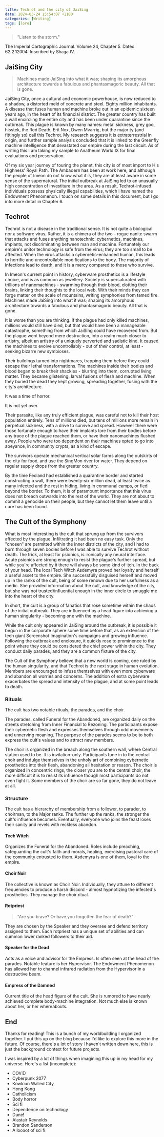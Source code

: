 ```yaml
---
title: Techrot and the city of JaiSing
date: 2024-03-24 15:54:07 +1100
categories: [Writing]
tags: [lore]
---
```

<link rel="stylesheet" href="{{ site.baseurl }}/assets/css/adds.css">

> "Listen to the storm."

The Imperial Cartographic Journal. Volume 24, Chapter 5. Dated 62.2.12004. Inscribed by Shaga IV.

## JaiSing City

> Machines made JaiSing into what it was; shaping its amorphous architecture towards a fabulous and phantasmagoric beauty. All that is gone.

JaiSing City, once a cultural and economic powerhouse, is now reduced to a shadow, a distorted meld of concrete and steel. Eighty million inhabitants. A disease that fuses human and machine broke out in an epidemic sixteen years ago, in the heart of its financial district. The greater country has built a wall encircling the entire city and has been under quarantine since the outbreak. This plague is known by many names: metal sickness, grey goo, hisstek, the Red Death, Erit Nox, Dwen Mvarrig, but the majority (and fittingly so) call this Techrot. My research suggests it is extraterrestrial in origin, and further sample analysis concluded that it is linked to the Greenfly machine intelligence that devastated our empire during the last circuit. As of writing this I am taking my sample to Anatheum World IX for final evaluations and preservation.

Of my six year journey of touring the planet, this city is of most import to His Highness' Royal Path. The Ambadern has been at work here, and although the people of Imeon do not know what it is, they are at least aware in some sense of the supernatural. The initial outbreak at JaiSing led to an unusually high concentration of investiture in the area. As a result, Techrot-infused individuals possess physically illegal capabilities, which I have named the Endowment Phenomenon. I touch on some details in this document, but I go into more detail in Chapter 6.

## Techrot

Techrot is not a disease in the traditional sense. It is not quite a biological nor a software virus. Rather, it is a chimera of the two - rogue nanite swarm that attacks and fuses anything nanotechnic: cybernetics, machines, implants, not discriminating between man and machine. Fortunately our empire's unitor technology is safe from the virus; they are too small to be affected. When the virus attacks a cybernetic-enhanced human, this leads to horrific and uncontrollable modifications to the body. The majority of infections lead to death, and it is a mercy compared to those who survive.

In Imeon's current point in history, cyberware prosthetics is a lifestyle choice, and is as common as jewellery. Society is supersaturated with trillions of nanomachines - swarming through their blood, clotting their brains, linking their thoughts to the local web. With their minds they can forge matter on the scale of mountains, writing symphonies from tamed fire. Machines made JaiSing into what it was; shaping its amorphous architecture towards a fabulous and phantasmagoric beauty. All that is gone.

It is worse than you are thinking. If the plague had only killed machines, millions would still have died, but that would have been a manageable catastrophe, something from which JaiSing could have recovered from. But the plague went beyond mere destruction, into a realm much closer to artistry, albeit an artistry of a uniquely perverted and sadistic kind. It caused the machines to evolve uncontrollably - out of *their* control, at least - seeking bizarre new symbioses.

Their buildings turned into nightmares, trapping them before they could escape their lethal transformations. The machines inside their bodies and blood began to break their shackles - blurring into them, corrupted living matter. They became glistening, larval fusions of flesh and machine. When they buried the dead they kept growing, spreading together, fusing with the city's architecture.

It was a time of horror.

It is not yet over.

Their parasite, like any truly efficient plague, was careful not to kill their host population entirely. Tens of millions died, but tens of millions more remain in perpetual sickness, with a drive to survive and spread. However there were those fortunate enough to have their implants tore from their bodies before any trace of the plague reached them, or have their nanomachines flushed away. People who were too dependent on their machines opted to go into abeyance, in community crypts, as a kind of escape.

The survivors operate mechanical vertical solar farms along the outskirts of the city for food, and use the SingMon river for water. They depend on regular supply drops from the greater country.

By the time Feoland had established a quarantine border and started constructing a wall, there were twenty-six million dead, at least twice as many infected and the rest in hiding, living in communal camps, or fled beyond the border. To them, it is of paramount importance that this virus does not breach outwards into the rest of the world. They are not about to commit a genocide on their people, but they cannot let them leave until a cure has been found.

## The Cult of the Symphony

What is most interesting is the cult that sprung up from the survivors affected by the plague. Infiltrating it had been no easy task. Only the "chosen" are permitted within the inner districts of the city, and I had to burn through seven bodies before I was able to survive Techrot without death. The trick, at least for psionics, is ironically any neural interface. Acute psionics are strong enough to resist the plague's further spread, but while you're affected by it there will always be some kind of itch. In the back of your head. The local Tech Witch Asdemyra proved her loyalty and herself a useful asset to the empire. She successfully disguised herself and moved up in the ranks of the cult, being of some renown due to her usefulness as a medic. She provided information about the cult, and knowledge of the city, but she was not trusted/influential enough in the inner circle to smuggle me into the heart of the city.

In short, the cult is a group of fanatics that rose sometime within the chaos of the initial outbreak. They are influenced by a head figure into achieving a human singularity - becoming one with the machine.

While the cult only appeared in JaiSing around the outbreak, it is possible it begun in the corporate sphere some time before that, as an extension of the tech giant Screenshot Imagination's campaigns and growing influence. Following the outbreak and enclosure, it quickly rose to prominence to the point where they could be considered the chief power within the city. They conduct daily parades, and they are a common fixture of the city.

The Cult of the Symphony believe that a new world is coming, one ruled by the human singularity, and that Techrot is the next stage in human evolution. Members are encouraged to infuse themselves with even more cyberware and abandon all worries and concerns. The addition of extra cyberware exacerbates the spread and intensity of the plague, and at some point leads to death.

### Rituals

The cult has two notable rituals, the parades, and the choir. 

The parades, called Funeral for the Abandoned, are organized daily on the streets stretching from Inner Financial to Rezoning. The participants expose their cybernetic flesh and expresses themselves through odd movements and unnerving moaning. The purpose of the parades seems to be to both express the cult's values and to attract new members. 

The choir is organized in the breach along the southern wall, where Central station used to be. It is invitation-only. Participants tune in to the central choir and indulge themselves in the unholy art of combining cybernetic prosthetics into their flesh, abandoning all hesitation or reason. The choir is organized in concentric rings, the closer you are to the central choir, the more difficult it is to resist its influence though most participants do not even fight it. Some members of the choir are so far gone, they do not leave at all.

### Structure

The cult has a hierarchy of membership from a follower, to parader, to choirman, to the Major ranks. The further up the ranks, the stronger the cult's influence becomes. Eventually, everyone who joins the feast loses their sanity and revels with reckless abandon. 

#### Tech Witch

Organizes the Funeral for the Abandoned. Roles include preaching, safeguarding the cult's faith and morals, healing, exercising pastoral care of the community entrusted to them. Asdemyra is one of them, loyal to the empire.

#### Choir Noir

The collective is known as Choir Noir. Individually, they attune to different frequencies to produce a harsh discord - almost hypnotizing the infected's prosthetics. They manage the choir ritual.

#### Rotpriest

> "Are you brave? Or have you forgotten the fear of death?"

They are chosen by the Speaker and they oversee and defend territory assigned to them. Each rotpriest has a unique set of abilities and can summon lower ranked followers to their aid.

#### Speaker for the Dead

Acts as a voice and advisor for the Empress. Is often seen at the head of the parades. Notable feature is her Hypervisor. The Endowment Phenomenon has allowed her to channel infrared radiation from the Hypervisor in a destructive beam.

#### Empress of the Damned

Current title of the head figure of the cult. She is rumored to have nearly achieved complete body-machine integration. Not much else is known about her, or her whereabouts.

## End

Thanks for reading! This is a bunch of my worldbuilding I organized together. I put this up on the blog because I'd like to explore this more in the future. Of course, there's a lot of story I haven't written down here, this is just the background context for future projects.

I was inspired by a lot of things when imagining this up in my head for my universe. Here's a list (incomplete):

- COVID
- Cyberpunk 2077
- Kowloon Walled City
- Hong Kong
- Catholicism
- Body horror
- Sci fi
- Dependence on technology
- Dune!
- Alastair Reynolds
- Brandon Sanderson
- A loooot of sci fi



